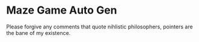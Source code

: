 # Maze Game Auto Gen

Please forgive any comments that quote nihlistic philosophers, pointers are the bane of my existence.
